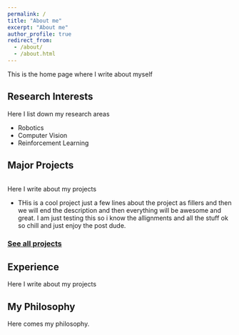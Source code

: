 ```yaml
---
permalink: /
title: "About me"
excerpt: "About me"
author_profile: true
redirect_from: 
  - /about/
  - /about.html
---
```

This is the home page where I write about myself


Research Interests
------------------
Here I list down my research areas
- Robotics
- Computer Vision
- Reinforcement Learning

Major Projects
--------------

<figure style="width: 50px" class="align-left">
  <img src="{{ site.url }}{{ site.baseurl }}/images/profile.png" alt="">
</figure>

Here I write about my projects
- THis is a cool project just a few lines about the project as fillers and then we will end the description and then everything will be awesome and great.
I am just testing this so i know the allignments and all the stuff ok so chill and just enjoy the post dude.


### [See all projects](/portfolio.html)


Experience
----------
Here I write about my projects


My Philosophy
-------------
Here comes my philosophy.


